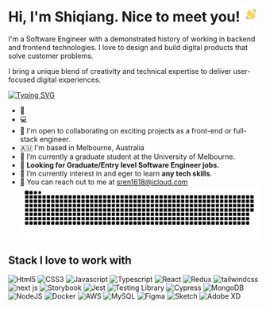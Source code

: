 
# Hi, I'm Shiqiang. Nice to meet you! <img src="./public/wave.gif" width="30px">


I'm a Software Engineer with a demonstrated history of working in backend and frontend technologies. I love to design and build digital products that solve customer problems.

I bring a unique blend of creativity and technical expertise to deliver user-focused digital experiences.

[![Typing SVG](https://readme-typing-svg.demolab.com?font=Poppins&duration=3000&pause=200&color=F0DB4F&width=435&lines=Graduate+Software+Engineer;Graduate+Fullstack+Developer)](https://git.io/typing-svg)


- 🚀 
- 💻 
- 🤝 I'm open to collaborating on exciting projects as a front-end or full-stack engineer.
- 🇦🇺 I'm based in Melbourne, Australia
- 📖 I’m currently a graduate student at the University of Melbourne.
- 🔭 **Looking for Graduate/Entry level Software Engineer jobs.**
- 🌱 I’m currently interest in and eger to learn **any tech skills**.
- 📧 You can reach out to me at [sren1618@icloud.com](mailto:sren1618@icloud.com)
<img  src="./public/github-contributions.svg" alt="contributions" /></a>

## Stack I love to work with

<p align="left">
  <img height="30" src="https://cdn.worldvectorlogo.com/logos/html-1.svg" title="Html5">
  <img height="30" src="https://cdn.worldvectorlogo.com/logos/css-3.svg" title="CSS3">
  <img height="30" src="https://cdn.worldvectorlogo.com/logos/logo-javascript.svg" title="Javascript">
  <img height="30" src="https://cdn.worldvectorlogo.com/logos/typescript.svg" title="Typescript">
  <img height="30" src="https://cdn.worldvectorlogo.com/logos/react-2.svg" title="React">
  <img height="30" src="https://cdn.worldvectorlogo.com/logos/redux.svg" title="Redux">
  <img height="30" src="https://cdn.worldvectorlogo.com/logos/tailwindcss.svg" title="tailwindcss">
  <img height="30" src="https://cdn.worldvectorlogo.com/logos/next-js.svg" title="next js">
  <img height="30" src="https://cdn.worldvectorlogo.com/logos/storybook-1.svg" title="Storybook">
  <img height="30" src="https://seeklogo.com/images/J/jest-logo-F9901EBBF7-seeklogo.com.png" title="Jest">
  <img height="30" src="https://github.com/ooanishoo/ooanishoo/assets/9260574/5af58c38-ce77-4eac-acfe-2aa290dab56d" title="Testing Library">
  <img height="30" src="https://github.com/ooanishoo/ooanishoo/assets/9260574/74368b58-80ce-49fd-8a42-e89600048507" title="Cypress">
  <img height="30" src="https://cdn.worldvectorlogo.com/logos/mongodb-icon-1.svg" title="MongoDB">
  <img height="30" src="https://cdn.worldvectorlogo.com/logos/nodejs.svg" title="NodeJS">
  <img height="30" src="https://cdn.worldvectorlogo.com/logos/docker.svg" title="Docker">
  <img height="30" src="https://cdn.worldvectorlogo.com/logos/aws-2.svg" title="AWS">
  <img height="30" src="https://cdn.worldvectorlogo.com/logos/mysql-6.svg" title="MySQL">
  <img height="30" src="https://seeklogo.com/images/F/figma-logo-E4E21D3AEA-seeklogo.com.png" title="Figma">
  <img height="30" src="https://cdn.worldvectorlogo.com/logos/sketch-2.svg" title="Sketch">
  <img height="30" src="https://cdn.worldvectorlogo.com/logos/adobe-xd-1.svg" title="Adobe XD">
</p>
